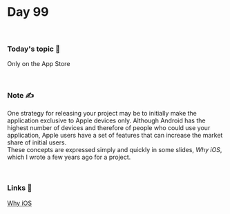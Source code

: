 # Day 99

&nbsp;

### Today's topic 🎯
Only on the App Store


&nbsp;

### Note ✍️
One strategy for releasing your project may be to initially make the application exclusive to Apple devices only. Although Android has the highest number of devices and therefore of people who could use your application, Apple users have a set of features that can increase the market share of initial users.  
These concepts are expressed simply and quickly in some slides, *Why iOS*, which I wrote a few years ago for a project.

&nbsp;

### Links 🚀
[Why iOS](https://github.com/Vision-iOS/Slide/tree/main/whyIOS)
